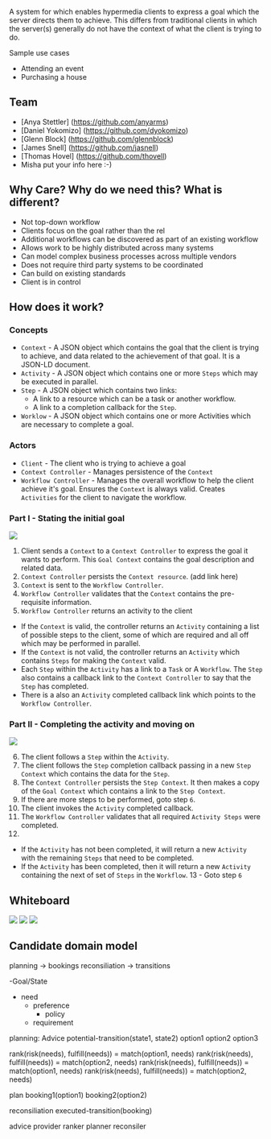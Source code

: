 A system for which enables hypermedia clients to express a goal which the server directs them to achieve. This differs from traditional clients in which the server(s) generally do not have the context of what the client is trying to do.

Sample use cases

* Attending an event
* Purchasing a house

## Team
* [Anya Stettler] (https://github.com/anyarms)
* [Daniel Yokomizo] (https://github.com/dyokomizo)
* [Glenn Block] (https://github.com/glennblock)
* [James Snell] (https://github.com/jasnell)
* [Thomas Hovel] (https://github.com/thovell)
* Misha put your info here :-)

## Why Care? Why do we need this? What is different?

* Not top-down workflow
* Clients focus on the goal rather than the rel
* Additional workflows can be discovered as part of an existing workflow
* Allows work to be highly distributed across many systems
* Can model complex business processes across multiple vendors
* Does not require third party systems to be coordinated
* Can build on existing standards
* Client is in control

## How does it work? 

### Concepts
* `Context` - A JSON object which contains the goal that the client is trying to achieve, and data related to the achievement of that goal. It is a JSON-LD document.
* `Activity` - A JSON object which contains one or more `Steps` which may be executed in parallel.
* `Step` - A JSON object which contains two links:
  * A link to a resource which can be a task or another workflow. 
  * A link to a completion callback for the `Step`.
* `Worklow` - A JSON object which contains one or more Activities which are necessary to complete a goal.
### Actors
* `Client` - The client who is trying to achieve a goal
* `Context Controller` - Manages persistence of the `Context`
* `Workflow Controller` - Manages the overall workflow to help the client achieve it's goal. Ensures the `Context` is always valid. Creates `Activities` for the client to navigate the workflow.


### Part I - Stating the initial goal
![](https://raw.githubusercontent.com/glennblock/2015-Greenville/master/images/Goal%20driven%20hypermedia%204.png)

1. Client sends a `Context` to a `Context Controller` to express the goal it wants to perform. This `Goal Context` contains the goal description and related data.
2. `Context Controller` persists the `Context resource`. (add link here)
3. `Context` is sent to the `Workflow Controller`.
4. `Workflow Controller` validates that the `Context` contains the pre-requisite information.
5. `Workflow Controller` returns an activity to the client
  * If the `Context` is valid, the controller returns an `Activity` containing a list of possible steps to the client, some of which are required and all off which may be performed in parallel. 
  * If the `Context` is not valid, the controller returns an `Activity` which contains `Steps` for making the `Context` valid. 
  * Each `Step` within the `Activity` has a link to a `Task` or A `Workflow`. The `Step` also contains a callback link to the `Context Controller` to say that the `Step` has completed.
  * There is a also an `Activity` completed callback link which points to the `Workflow Controller`.

### Part II - Completing the activity and moving on
![](https://raw.githubusercontent.com/glennblock/2015-Greenville/master/images/Goal%20driven%20hypermedia%205.png)

6. The client follows a `Step` within the `Activity`.
7. The client follows the `Step` completion callback passing in a new `Step Context` which contains the data for the `Step`.
8. The `Context Controller` persists the `Step Context`. It then makes a copy of the `Goal Context` which contains a link to the `Step Context`. 
9. If there are more steps to be performed, goto step `6`.
10. The client invokes the `Activity` completed callback.
11. The `Workflow Controller` validates that all required `Activity Steps` were completed.
12.
  * If the `Activity` has not been completed, it will return a new `Activity` with the remaining `Steps` that need to be completed. 
  * If the `Activity` has been completed, then it will return a new `Activity` containing the next of set of `Steps` in the `Workflow`.
13 - Goto step `6`

## Whiteboard

![](https://raw.githubusercontent.com/restfest/2015-Greenville/master/images/Goal%20driven%20hypermedia%201.jpg)
![](https://raw.githubusercontent.com/restfest/2015-Greenville/master/images/Goal%20driven%20hypermedia%202.jpg)
![](https://raw.githubusercontent.com/restfest/2015-Greenville/master/images/Goal%20driven%20hypermedia%203.jpg)

## Candidate domain model

planning -> bookings
reconsiliation -> transitions

-Goal/State
  - need
    - preference
      - policy
    - requirement

planning:
  Advice
    potential-transition(state1, state2)
      option1
      option2
      option3

  rank(risk(needs), fulfill(needs)) = match(option1, needs)
  rank(risk(needs), fulfill(needs)) = match(option2, needs)
  rank(risk(needs), fulfill(needs)) = match(option1, needs)
  rank(risk(needs), fulfill(needs)) = match(option2, needs)

  plan
    booking1(option1)
    booking2(option2)

reconsiliation
  executed-transition(booking)


advice provider
ranker
planner
reconsiler
